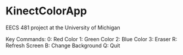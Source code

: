 KinectColorApp
==============

EECS 481 project at the University of Michigan

Key Commands:
0: Red Color
1: Green Color
2: Blue Color
3: Eraser
R: Refresh Screen
B: Change Background
Q: Quit
